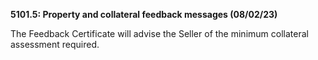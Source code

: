 **5101.5: Property and collateral feedback messages (08/02/23)**

The Feedback Certificate will advise the Seller of the minimum
collateral assessment required.